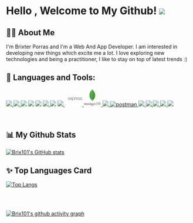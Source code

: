 ### <h1 align="left">Hello , Welcome to My Github! <img src="https://raw.githubusercontent.com/MartinHeinz/MartinHeinz/master/wave.gif" width="30px"></h1>
## 🙋‍♂️ About Me

I'm Brixter Porras and I'm a Web And App Developer. I am interested in developing new things which excite me a lot. I love exploring new technologies and being a practitioner, I like to stay on top of latest trends :)

<!--  - 📫 How to reach me **brixterporras@gmail.com** -->


## 🚀 Languages and Tools:

<p align="left"> 
    <a href="https://www.typescriptlang.org/" target="_blank"> <img src="https://img.icons8.com/color/48/000000/typescript.png"/> </a>    
    <a href="https://developer.mozilla.org/en-US/docs/Web/JavaScript" target="_blank"> <img src="https://img.icons8.com/color/48/000000/javascript.png"/> </a> 
    <a href="https://www.java.com/en/" target="_blank"><img src="https://img.icons8.com/color/48/000000/java-coffee-cup-logo--v2.png"/></a>
    <a href="https://kotlinlang.org/" target="_blank"><img src="https://img.icons8.com/color/48/000000/kotlin.png"/></a>
    <a href="https://www.python.org//" target="_blank"><img src="https://img.icons8.com/color/48/000000/python--v1.png"/></a>
    <a href="https://reactjs.org/" target="_blank"><img src="https://img.icons8.com/ultraviolet/40/000000/react--v2.png"/> </a>
    <a href="https://developer.android.com/studio" target="_blank"><img src="https://img.icons8.com/color/48/000000/android-studio--v3.png"/></a>
    <a style="padding-right:8px;" href="https://nodejs.org" target="_blank"> <img src="https://img.icons8.com/color/48/000000/nodejs.png"/> </a> 
    <a href="https://expressjs.com" target="_blank"> <img src="https://raw.githubusercontent.com/devicons/devicon/master/icons/express/express-original-wordmark.svg" alt="express" width="40" height="40"/> </a>
    <a href="https://www.mongodb.com/" target="_blank"> <img src="https://raw.githubusercontent.com/devicons/devicon/master/icons/mongodb/mongodb-original-wordmark.svg" alt="mongodb" width="48" height="48"/> </a> 
    <a href="https://www.mysql.com/" target="_blank">
    <img src="https://img.icons8.com/fluency/50/000000/mysql-logo.png"/>
    </a>
    <a href="https://postman.com" target="_blank"> <img src="https://www.vectorlogo.zone/logos/getpostman/getpostman-icon.svg" alt="postman" width="45" height="45"/> </a>   
    <a href="https://redux-toolkit.js.org/" target="_blank"> <img src="https://img.icons8.com/color/48/000000/redux.png"/> </a>    
    <a href="https://git-scm.com/" target="_blank"> <img src="https://img.icons8.com/color/48/000000/git.png"/> </a> 
    <a href="https://www.w3.org/html/" target="_blank"> <img src="https://img.icons8.com/color/48/000000/html-5.png"/> </a> 
    <a href="https://www.w3schools.com/css/" target="_blank"> <img src="https://img.icons8.com/color/48/000000/css3.png"/> </a> 
    <a href="https://getbootstrap.com" target="_blank"> <img src="https://img.icons8.com/color/48/000000/bootstrap.png"/> </a> 
</p>

<br/>

## 📊 My Github Stats

[![Brix101's GitHub stats](https://github-readme-stats.vercel.app/api?username=Brix101&hide=prs&count_private=true&show_icons=true&theme=radical)](https://github.com/anuraghazra/github-readme-stats)

## ✨ Top Languages Card

[![Top Langs](https://github-readme-stats.vercel.app/api/top-langs/?username=Brix101&hide=html,css,scss)](https://github.com/anuraghazra/github-readme-stats)

<br/>
<br/>

[![Brix101's github activity graph](https://activity-graph.herokuapp.com/graph?username=Brix101&theme=react-dark)](https://github.com/ashutosh00710/github-readme-activity-graph)

<!--
**Brix101/Brix101** is a ✨ _special_ ✨ repository because its `README.md` (this file) appears on your GitHub profile.

Here are some ideas to get you started:

- 🔭 I’m currently working on ...
- 🌱 I’m currently learning ...
- 👯 I’m looking to collaborate on ...
- 🤔 I’m looking for help with ...
- 💬 Ask me about ...
- 📫 How to reach me: ...
- 😄 Pronouns: ...
- ⚡ Fun fact: ...
-->
